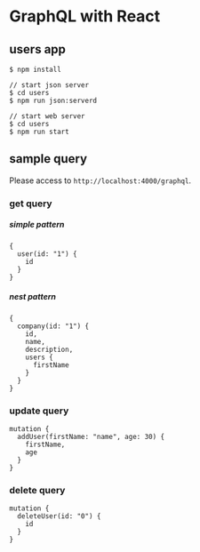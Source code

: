 # GraphQL with React

## users app
```shell
$ npm install

// start json server
$ cd users
$ npm run json:serverd

// start web server
$ cd users
$ npm run start
```

## sample query
Please access to `http://localhost:4000/graphql`.

### get query
##### simple pattern
```
{
  user(id: "1") {
    id
  }
}
```

##### nest pattern
```
{
  company(id: "1") {
    id,
    name,
    description,
    users {
      firstName
    }
  }
}
```

### update query
```
mutation {
  addUser(firstName: "name", age: 30) {
    firstName,
    age
  }
}
```

### delete query
```
mutation {
  deleteUser(id: "0") {
    id
  }
}
```
